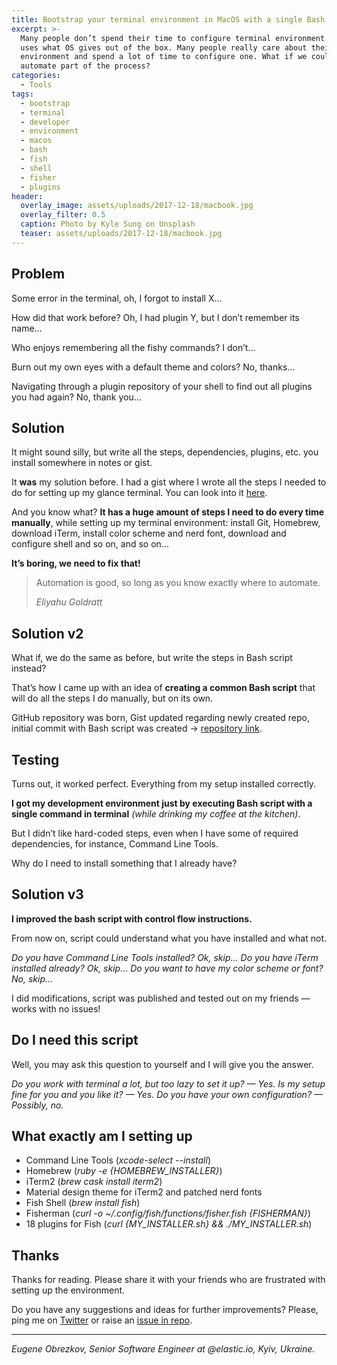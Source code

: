 ```yaml
---
title: Bootstrap your terminal environment in MacOS with a single Bash script
excerpt: >-
  Many people don’t spend their time to configure terminal environment and just
  uses what OS gives out of the box. Many people really care about their
  environment and spend a lot of time to configure one. What if we could
  automate part of the process?
categories:
  - Tools
tags:
  - bootstrap
  - terminal
  - developer
  - environment
  - macos
  - bash
  - fish
  - shell
  - fisher
  - plugins
header:
  overlay_image: assets/uploads/2017-12-18/macbook.jpg
  overlay_filter: 0.5
  caption: Photo by Kyle Sung on Unsplash
  teaser: assets/uploads/2017-12-18/macbook.jpg
---
```


## Problem

Some error in the terminal, oh, I forgot to install X...

How did that work before?
Oh, I had plugin Y, but I don’t remember its name...

Who enjoys remembering all the fishy commands?
I don’t...

Burn out my own eyes with a default theme and colors?
No, thanks...

Navigating through a plugin repository of your shell to find out all plugins you had again?
No, thank you...

## Solution

It might sound silly, but write all the steps, dependencies, plugins, etc. you install somewhere in notes or gist.

It **was** my solution before.
I had a gist where I wrote all the steps I needed to do for setting up my glance terminal.
You can look into it [here](https://gist.github.com/ghaiklor/5c393e1c27cab79a9258).

And you know what?
**It has a huge amount of steps I need to do every time manually**, while setting up my terminal environment: install Git, Homebrew, download iTerm, install color scheme and nerd font, download and configure shell and so on, and so on...

**It’s boring, we need to fix that!**

> Automation is good, so long as you know exactly where to automate.
>
> _Eliyahu Goldratt_

## Solution v2

What if, we do the same as before, but write the steps in Bash script instead?

That’s how I came up with an idea of **creating a common Bash script** that will do all the steps I do manually, but on its own.

GitHub repository was born, Gist updated regarding newly created repo, initial commit with Bash script was created -> [repository link](https://github.com/ghaiklor/iterm-fish-fisher-osx).

## Testing

Turns out, it worked perfect.
Everything from my setup installed correctly.

**I got my development environment just by executing Bash script with a single command in terminal** _(while drinking my coffee at the kitchen)_.

But I didn’t like hard-coded steps, even when I have some of required dependencies, for instance, Command Line Tools.

Why do I need to install something that I already have?

## Solution v3

**I improved the bash script with control flow instructions.**

From now on, script could understand what you have installed and what not.

*Do you have Command Line Tools installed? Ok, skip…
Do you have iTerm installed already? Ok, skip…
Do you want to have my color scheme or font? No, skip…*

I did modifications, script was published and tested out on my friends — works with no issues!

## Do I need this script

Well, you may ask this question to yourself and I will give you the answer.

*Do you work with terminal a lot, but too lazy to set it up? — Yes.
Is my setup fine for you and you like it? — Yes.
Do you have your own configuration? — Possibly, no.*

## What exactly am I setting up

- Command Line Tools (*xcode-select --install*)
- Homebrew (*ruby -e {HOMEBREW_INSTALLER}*)
- iTerm2 (*brew cask install iterm2*)
- Material design theme for iTerm2 and patched nerd fonts
- Fish Shell (*brew install fish*)
- Fisherman (*curl -o ~/.config/fish/functions/fisher.fish {FISHERMAN}*)
- 18 plugins for Fish (*curl {MY_INSTALLER.sh} && ./MY_INSTALLER.sh*)

## Thanks

Thanks for reading.
Please share it with your friends who are frustrated with setting up the environment.

Do you have any suggestions and ideas for further improvements?
Please, ping me on [Twitter](https://twitter.com/ghaiklor) or raise an [issue in repo](https://github.com/ghaiklor/iterm-fish-fisher-osx/issues/new).

---

*Eugene Obrezkov, Senior Software Engineer at @elastic.io, Kyiv, Ukraine.*

